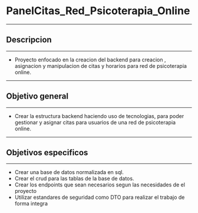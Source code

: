 # PanelCitas_Red_Psicoterapia_Online
---
## Descripcion
---
- Proyecto enfocado en la creacion del backend para creacion , asignacion y manipulacion de citas y horarios para red de psicoterapia online.
---
## Objetivo general
---
- Crear la estructura backend haciendo uso de tecnologias, para poder gestionar y asignar citas para usuarios de una red de psicoterapia online.

---
## Objetivos especificos
---
- Crear una base de datos normalizada en sql.
- Crear el crud para las tablas de la base de datos.
- Crear los endpoints que sean necesarios segun las necesidades de el proyecto
- Utilizar estandares de seguridad como DTO para realizar el trabajo de forma integra